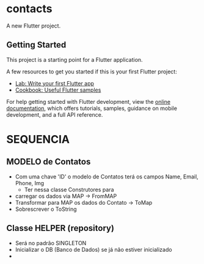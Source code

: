 # contacts
A new Flutter project.
## Getting Started
This project is a starting point for a Flutter application.

A few resources to get you started if this is your first Flutter project:
- [Lab: Write your first Flutter app](https://docs.flutter.dev/get-started/codelab)
- [Cookbook: Useful Flutter samples](https://docs.flutter.dev/cookbook)

For help getting started with Flutter development, view the
[online documentation](https://docs.flutter.dev/), which offers tutorials,
samples, guidance on mobile development, and a full API reference.

# SEQUENCIA

## MODELO de Contatos
- Com uma chave 'ID' o modelo de Contatos terá os campos Name, Email, Phone, Img
  - Ter nessa classe Construtores para
- carregar os dados via MAP -> FromMAP
- Transformar para MAP os dados do Contato -> ToMap
- Sobrescrever o ToString

## Classe HELPER (repository)
- Será no padrão SINGLETON
- Inicializar o DB (Banco de Dados) se já não estiver inicializado
- 

